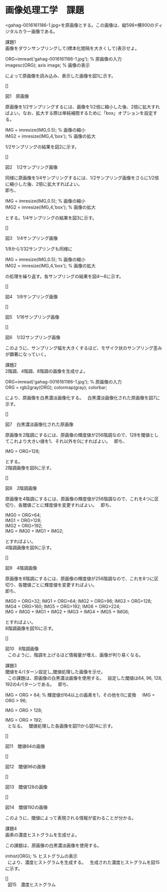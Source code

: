 # 画像処理工学　課題
  
<gahag-0016161186-1.jpg>を原画像とする。この画像は、縦598×横900のディジタルカラー画像である。  
  
課題1  
画像をダウンサンプリングして(標本化間隔を大きくして)表示せよ。  
  
ORG=imread('gahag-0016161186-1.jpg'); % 原画像の入力  
imagesc(ORG); axis image; % 画像の表示  
  
によって原画像を読み込み、表示した画像を図1に示す。  
  
[]  
  
図1　原画像  
  
原画像を1/2サンプリングするには、画像を1/2倍に縮小した後、2倍に拡大すればよい。なお、拡大する際は単純補間するために「box」オプションを設定する。  
  
IMG = imresize(IMG,0.5); % 画像の縮小  
IMG2 = imresize(IMG,4,'box'); % 画像の拡大  
  
1/2サンプリングの結果を図2に示す。  
  
[]  
  
図2　1/2サンプリング画像  
  
同様に原画像を1/4サンプリングするには、1/2サンプリング画像をさらに1/2倍に縮小した後、2倍に拡大すればよい。  
即ち、  
  
IMG = imresize(IMG,0.5); % 画像の縮小  
IMG2 = imresize(IMG,4,'box'); % 画像の拡大  
  
とする。1/4サンプリングの結果を図3に示す。  
  
[]  
  
図3　1/4サンプリング画像  
  
1/8から1/32サンプリングも同様に  
  
IMG = imresize(IMG,0.5); % 画像の縮小  
IMG2 = imresize(IMG,4,'box'); % 画像の拡大  
  
の処理を繰り返す。各サンプリングの結果を図4～6に示す。  
  
[]  
  
図4　1/8サンプリング画像  
  
[]  
  
図5　1/16サンプリング画像  
  
[]  
  
図6　1/32サンプリング画像  
  
このように、サンプリング幅を大きくするほど、モザイク状のサンプリング歪みが顕著になっていく。  
  
  
課題2  
2階調、4階調、8階調の画像を生成せよ。  
  
ORG=imread('gahag-0016161186-1.jpg'); % 原画像の入力  
ORG = rgb2gray(ORG); colormap(gray); colorbar;  
  
により、原画像を白黒濃淡画像化する。  
白黒濃淡画像化された原画像を図7に示す。  
  
[]  
  
図7　白黒濃淡画像化された原画像  
  
原画像を2階調にするには、原画像の輝度値が256階調なので、128を閾値としてこれより大きい値を1、それ以外を0にすればよい。  
即ち、  
  
IMG = ORG>128;  
  
とする。  
2階調画像を図8に示す。  
  
[]  
  
図8　2階調画像  
  
原画像を4階調にするには、原画像の輝度値が256階調なので、これを4つに区切り、各閾値ごとに輝度値を変更すればよい。  
即ち、  
  
IMG0 = ORG>64;  
IMG1 = ORG>128;  
IMG2 = ORG>192;  
IMG = IMG0 + IMG1 + IMG2;  
  
とすればよい。  
4階調画像を図9に示す。  
  
[]  
  
図9　4階調画像  
  
原画像を8階調にするには、原画像の輝度値が256階調なので、これを8つに区切り、各閾値ごとに輝度値を変更すればよい。  
即ち、  
  
IMG0 = ORG>32;  IMG1 = ORG>64;  IMG2 = ORG>96;  IMG3 = ORG>128;  
IMG4 = ORG>160; IMG5 = ORG>192; IMG6 = ORG>224;  
IMG = IMG0 + IMG1 + IMG2 + IMG3 + IMG4 + IMG5 + IMG6;  
  
とすればよい。  
8階調画像を図10に示す。  
  
[]  
  
図10　8階調画像  
  
このように、階調を上げるほど情報量が増え、画像が判り易くなる。  
  
  
課題3  
閾値を4パターン設定し,閾値処理した画像を示せ。  
  
この課題は、原画像の白黒濃淡画像を使用する。  
設定した閾値は64, 96, 128, 192の4パターンである。  
即ち、  
  
IMG = ORG > 64; % 輝度値が64以上の画素を1，その他を0に変換  
  
IMG = ORG > 96;  
  
IMG = ORG > 128;  
  
IMG = ORG > 192;  
  
となる。  
閾値処理した各画像を図11から図14に示す。  
  
[]  
  
図11　閾値64の画像  
  
[]  
  
図12　閾値96の画像  
  
[]  
  
図13　閾値128の画像  
  
[]  
  
図14　閾値192の画像  
  
このように、閾値によって表現される情報が変わることが分かる。  
  
  
課題4  
画素の濃度ヒストグラムを生成せよ。  
  
この課題は、原画像の白黒濃淡画像を使用する。  
  
imhist(ORG); % ヒストグラムの表示  
  
により、濃度ヒストグラムを生成する。  
生成された濃度ヒストグラムを図15に示す。  
  
[]  
  
図15　濃度ヒストグラム  
  

